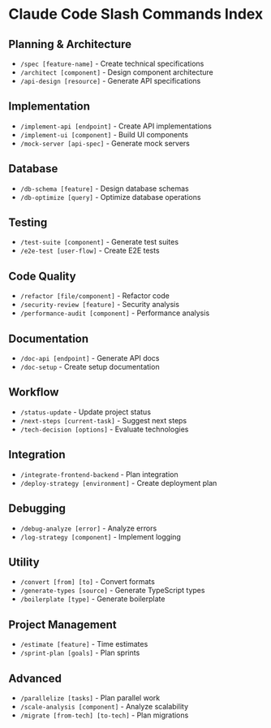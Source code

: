 # Claude Code Slash Commands Index

## Planning & Architecture
- `/spec [feature-name]` - Create technical specifications
- `/architect [component]` - Design component architecture
- `/api-design [resource]` - Generate API specifications

## Implementation
- `/implement-api [endpoint]` - Create API implementations
- `/implement-ui [component]` - Build UI components
- `/mock-server [api-spec]` - Generate mock servers

## Database
- `/db-schema [feature]` - Design database schemas
- `/db-optimize [query]` - Optimize database operations

## Testing
- `/test-suite [component]` - Generate test suites
- `/e2e-test [user-flow]` - Create E2E tests

## Code Quality
- `/refactor [file/component]` - Refactor code
- `/security-review [feature]` - Security analysis
- `/performance-audit [component]` - Performance analysis

## Documentation
- `/doc-api [endpoint]` - Generate API docs
- `/doc-setup` - Create setup documentation

## Workflow
- `/status-update` - Update project status
- `/next-steps [current-task]` - Suggest next steps
- `/tech-decision [options]` - Evaluate technologies

## Integration
- `/integrate-frontend-backend` - Plan integration
- `/deploy-strategy [environment]` - Create deployment plan

## Debugging
- `/debug-analyze [error]` - Analyze errors
- `/log-strategy [component]` - Implement logging

## Utility
- `/convert [from] [to]` - Convert formats
- `/generate-types [source]` - Generate TypeScript types
- `/boilerplate [type]` - Generate boilerplate

## Project Management
- `/estimate [feature]` - Time estimates
- `/sprint-plan [goals]` - Plan sprints

## Advanced
- `/parallelize [tasks]` - Plan parallel work
- `/scale-analysis [component]` - Analyze scalability
- `/migrate [from-tech] [to-tech]` - Plan migrations
